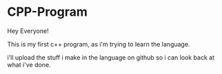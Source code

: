 # CPP-Program
Hey Everyone!

This is my first c++ program, as i'm trying to learn the language.

i'll upload the stuff i make in the language on github so i can look back at what i've done.
